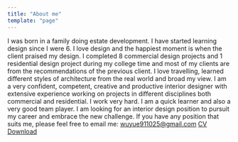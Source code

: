 ```yaml
---
title: "About me"
template: "page"
---
```

I was born in a family doing estate development. I have started learning design since I were 6. I love design and the happiest moment is when the client praised my design. I completed 8 commercial design projects and 1 residential design project during my college time and most of my clients are from the recommendations of the previous client. I love travelling, learned different styles of architecture from the real world and broad my view. I am a very confident, competent, creative and productive interior designer with extensive experience working on projects in different disciplines both commercial and residential. I work very hard. I am a quick learner and also a very good team player. I am looking for an interior design position to pursuit my career and embrace the new challenge. If you have any position that suits me, please feel free to email me: wuyue911025@gmail.com <a href="/media/cv_yuewu.pdf" download>CV Download</a>